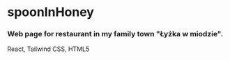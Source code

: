 # spoonInHoney

### Web page for restaurant in my family town "Łyżka w miodzie".

React, Tailwind CSS, HTML5
